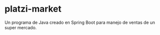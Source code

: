 # platzi-market
Un programa de Java creado en Spring Boot para manejo de ventas de un super mercado.
